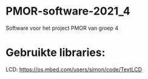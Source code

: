 # PMOR-software-2021_4
Software voor het project PMOR van groep 4

# Gebruikte libraries:
LCD: https://os.mbed.com/users/simon/code/TextLCD
